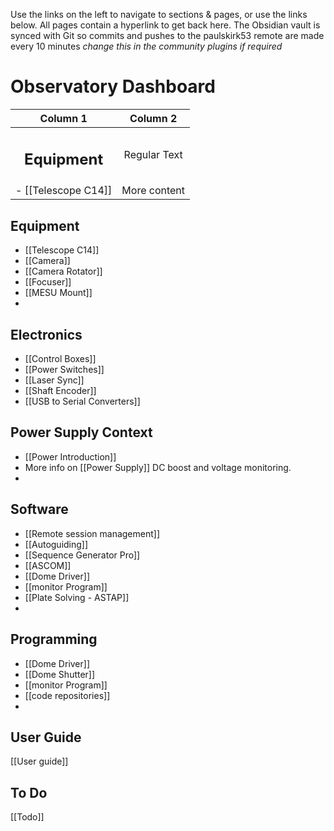 Use the links on the left to navigate to sections & pages, or use the links below. All pages contain a hyperlink to get back here.
The Obsidian vault is synced with Git so commits and pushes to the paulskirk53 remote are made every 10 minutes *change this in the community plugins if required*

# Observatory Dashboard

|      Column 1       |   Column 2   |
| :-----------------: | :----------: |
| <h2>Equipment</h2>  | Regular Text |
| - [[Telescope C14]] | More content |
## Equipment
- [[Telescope C14]]
- [[Camera]]
- [[Camera Rotator]]
- [[Focuser]]
- [[MESU Mount]]
- 
## Electronics
- [[Control Boxes]]
- [[Power Switches]]
- [[Laser Sync]]
- [[Shaft Encoder]]
- [[USB to Serial Converters]]
## Power Supply Context
- [[Power Introduction]]
- More info on [[Power Supply]] DC boost and voltage monitoring.
- 
## Software
- [[Remote session management]]
- [[Autoguiding]]
- [[Sequence Generator Pro]]
- [[ASCOM]]
- [[Dome Driver]]
- [[monitor Program]]
- [[Plate Solving - ASTAP]]
- 
## Programming
- [[Dome Driver]]
- [[Dome Shutter]]
- [[monitor Program]]
- [[code repositories]]
- 
## User Guide
[[User guide]]

## To Do
[[Todo]]














